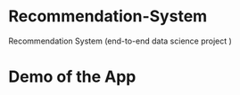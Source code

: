 # Recommendation-System
Recommendation System (end-to-end data science project )

# Demo of the App
